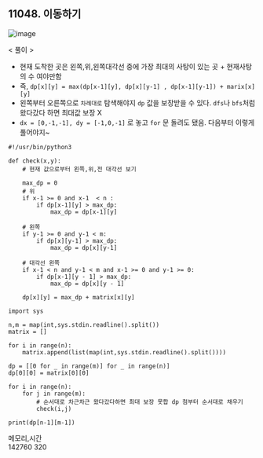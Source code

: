 ## 11048. 이동하기
![image](https://user-images.githubusercontent.com/46811084/145428042-f0dd490a-4383-482d-9f43-4749c913a299.png)

< 풀이 >
- 현재 도착한 곳은 왼쪽,위,왼쪽대각선 중에 가장 최대의 사탕이 있는 곳 + 현재사탕의 수 여야만함
- 즉, ``` dp[x][y] = max(dp[x-1][y], dp[x][y-1] , dp[x-1][y-1]) + marix[x][y] ```
- 왼쪽부터 오른쪽으로 ```차례대로``` 탐색해야지 ```dp``` 값을 보장받을 수 있다. ```dfs```나 ```bfs```처럼 왔다갔다 하면 최대값 보장 X
- ```dx = [0,-1,-1], dy = [-1,0,-1]``` 로 놓고 ```for``` 문 돌려도 됐음. 다음부터 이렇게 풀어야지~

```python3
#!/usr/bin/python3

def check(x,y):
    # 현재 값으로부터 왼쪽,위,전 대각선 보기

    max_dp = 0
    # 위
    if x-1 >= 0 and x-1  < n :
        if dp[x-1][y] > max_dp:
            max_dp = dp[x-1][y]

    # 왼쪽
    if y-1 >= 0 and y-1 < m:
        if dp[x][y-1] > max_dp:
            max_dp = dp[x][y-1]

    # 대각선 왼쪽
    if x-1 < n and y-1 < m and x-1 >= 0 and y-1 >= 0:
        if dp[x-1][y - 1] > max_dp:
            max_dp = dp[x][y - 1]

    dp[x][y] = max_dp + matrix[x][y]

import sys

n,m = map(int,sys.stdin.readline().split())
matrix = []

for i in range(n):
    matrix.append(list(map(int,sys.stdin.readline().split())))

dp = [[0 for _ in range(m)] for _ in range(n)]
dp[0][0] = matrix[0][0]

for i in range(n):
    for j in range(m):
        # 순서대로 차근차근 왔다갔다하면 최대 보장 못합 dp 첨부터 순서대로 채우기
        check(i,j)

print(dp[n-1][m-1])
```
메모리,시간   
142760	320
